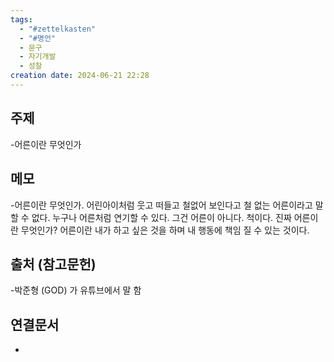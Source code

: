 ```yaml
---
tags:
  - "#zettelkasten"
  - "#명언"
  - 문구
  - 자기개발
  - 성찰
creation date: 2024-06-21 22:28
---
```

## 주제
-어른이란 무엇인가
## 메모
-어른이란 무엇인가. 어린아이처럼 웃고 떠들고 철없어 보인다고 철 없는 어른이라고 말 할 수 없다. 누구나 어른처럼 연기할 수 있다. 그건 어른이 아니다. 척이다.
진짜 어른이란 무엇인가? 어른이란 내가 하고 싶은 것을 하며 내 행동에 책임 질 수 있는 것이다.
## 출처 (참고문헌)
-박준형 (GOD) 가 유튜브에서 말 함
## 연결문서
-